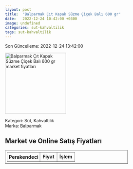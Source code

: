 ```yaml
---
layout: post
title:  "Balparmak Çıt Kapak Süzme Çiçek Balı 600 gr"
date:   2022-12-24 10:42:00 +0300
image: undefined
categories: sut-kahvaltilik
tags: sut-kahvaltilik
---
```


Son Güncelleme: 2022-12-24 13:42:00

<img src="undefined" width="200" alt="Balparmak Çıt Kapak Süzme Çiçek Balı 600 gr market fiyatları" />

Kategori: Süt, Kahvaltılık
<br />
Marka: Balparmak

<h2>Market ve Online Satış Fiyatları</h2>

<table border="1" style="padding: 5px;width:80%;">
  <tr>
    <td style="padding: 5px;"><strong>Perakendeci</strong></td>
    <td><strong>Fiyat</strong></td>
    <td><strong>İşlem</strong></td>
  </tr>
  
</table>
